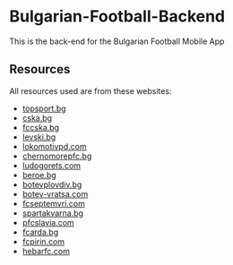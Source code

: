 # Bulgarian-Football-Backend
This is the back-end for the Bulgarian Football Mobile App

## Resources

All resources used are from these websites:
- [topsport.bg](url)
- [cska.bg](url)
- [fccska.bg](url)
- [levski.bg](url)
- [lokomotivpd.com](url)
- [chernomorepfc.bg](url)
- [ludogorets.com](url)
- [beroe.bg](url)
- [botevplovdiv.bg](url)
- [botev-vratsa.com](url)
- [fcseptemvri.com](url)
- [spartakvarna.bg](url)
- [pfcslavia.com](url)
- [fcarda.bg](url)
- [fcpirin.com](url)
- [hebarfc.com](url)
